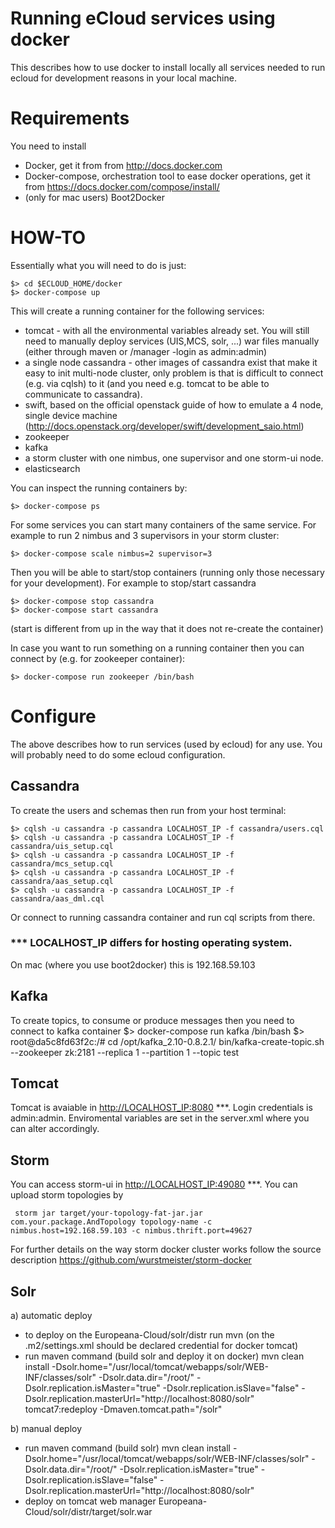 Running eCloud services using docker
====================================

This describes how to use docker to install locally all services needed to run ecloud for development reasons in your local machine. 

# Requirements

You need to install 

* Docker, get it from from <http://docs.docker.com>
* Docker-compose, orchestration tool to ease docker operations, get it from <https://docs.docker.com/compose/install/>  
* (only for mac users) Boot2Docker 

# HOW-TO

Essentially what you will need to do is just:

    $> cd $ECLOUD_HOME/docker
    $> docker-compose up

This will create a running container for the following services:

 * tomcat - with all the environmental variables already set. You will still need to manually deploy services (UIS,MCS, solr, ...) war files manually (either through maven or /manager -login as admin:admin)
 * a single node cassandra - other images of cassandra exist that make it easy to init multi-node cluster, only problem is that is difficult to connect (e.g. via cqlsh) to it (and you need e.g. tomcat to be able to communicate to cassandra). 
 * swift, based on the official openstack guide of how to emulate a 4 node, single device machine (<http://docs.openstack.org/developer/swift/development_saio.html>)
 * zookeeper
 * kafka
 * a storm cluster with one nimbus, one supervisor and one storm-ui node.
 * elasticsearch

You can inspect the running containers by:

    $> docker-compose ps

For some services you can start many containers of the same service. For example to run 2 nimbus and 3 supervisors in your storm cluster:

    $> docker-compose scale nimbus=2 supervisor=3

Then you will be able to start/stop containers (running only those necessary for your development). For example to stop/start cassandra

    $> docker-compose stop cassandra
    $> docker-compose start cassandra

(start is different from up in the way that it does not re-create the container)

In case you want to run something on a running container then you can connect by (e.g. for zookeeper container):

	$> docker-compose run zookeeper /bin/bash

# Configure

The above describes how to run services (used by ecloud) for any use. You will probably need to do some ecloud configuration.

## Cassandra 

To create the users and schemas then run from your host terminal:

	$> cqlsh -u cassandra -p cassandra LOCALHOST_IP -f cassandra/users.cql 
	$> cqlsh -u cassandra -p cassandra LOCALHOST_IP -f cassandra/uis_setup.cql 
	$> cqlsh -u cassandra -p cassandra LOCALHOST_IP -f cassandra/mcs_setup.cql 
	$> cqlsh -u cassandra -p cassandra LOCALHOST_IP -f cassandra/aas_setup.cql 
	$> cqlsh -u cassandra -p cassandra LOCALHOST_IP -f cassandra/aas_dml.cql 

Or connect to running cassandra container and run cql scripts from there.

### \*\*\* LOCALHOST_IP differs for hosting operating system. 

On mac (where you use boot2docker) this is 192.168.59.103

## Kafka 

To create topics, to consume or produce messages then you need to connect to kafka container
	$> docker-compose run kafka /bin/bash
	$>
	root@da5c8fd63f2c:/# cd /opt/kafka_2.10-0.8.2.1/
	bin/kafka-create-topic.sh --zookeeper zk:2181 --replica 1 --partition 1 --topic test

## Tomcat

Tomcat is avaiable in <http://LOCALHOST_IP:8080> \*\*\*. Login credentials is admin:admin. Enviromental variables are set in the server.xml where you can alter accordingly.

## Storm

You can access storm-ui in <http://LOCALHOST_IP:49080> \*\*\*. You can upload storm topologies by 

     storm jar target/your-topology-fat-jar.jar com.your.package.AndTopology topology-name -c nimbus.host=192.168.59.103 -c nimbus.thrift.port=49627

For further details on the way storm docker cluster works follow the source description <https://github.com/wurstmeister/storm-docker>


## Solr
a) automatic deploy
- to deploy on the Europeana-Cloud/solr/distr run mvn (on the .m2/settings.xml should be declared credential for docker tomcat)
- run maven command (build solr and deploy it on docker)
mvn clean install -Dsolr.home="/usr/local/tomcat/webapps/solr/WEB-INF/classes/solr" -Dsolr.data.dir="/root/" -Dsolr.replication.isMaster="true" -Dsolr.replication.isSlave="false" -Dsolr.replication.masterUrl="http://localhost:8080/solr" tomcat7:redeploy -Dmaven.tomcat.path="/solr"

b) manual deploy
- run maven command (build solr)
mvn clean install -Dsolr.home="/usr/local/tomcat/webapps/solr/WEB-INF/classes/solr" -Dsolr.data.dir="/root/" -Dsolr.replication.isMaster="true" -Dsolr.replication.isSlave="false" -Dsolr.replication.masterUrl="http://localhost:8080/solr"
- deploy on tomcat web manager Europeana-Cloud/solr/distr/target/solr.war



